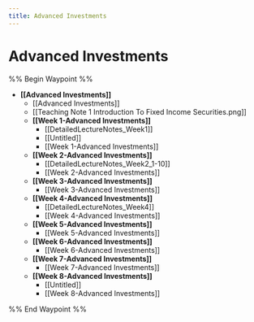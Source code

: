 ```yaml
---
title: Advanced Investments
---
```


# Advanced Investments

%% Begin Waypoint %%
- **[[Advanced Investments]]**
	- [[Advanced Investments]]
	- [[Teaching Note 1 Introduction To Fixed Income Securities.png]]
	- **[[Week 1-Advanced Investments]]**
		- [[DetailedLectureNotes_Week1]]
		- [[Untitled]]
		- [[Week 1-Advanced Investments]]
	- **[[Week 2-Advanced Investments]]**
		- [[DetailedLectureNotes_Week2_1-10]]
		- [[Week 2-Advanced Investments]]
	- **[[Week 3-Advanced Investments]]**
		- [[Week 3-Advanced Investments]]
	- **[[Week 4-Advanced Investments]]**
		- [[DetailedLectureNotes_Week4]]
		- [[Week 4-Advanced Investments]]
	- **[[Week 5-Advanced Investments]]**
		- [[Week 5-Advanced Investments]]
	- **[[Week 6-Advanced Investments]]**
		- [[Week 6-Advanced Investments]]
	- **[[Week 7-Advanced Investments]]**
		- [[Week 7-Advanced Investments]]
	- **[[Week 8-Advanced Investments]]**
		- [[Untitled]]
		- [[Week 8-Advanced Investments]]

%% End Waypoint %%
